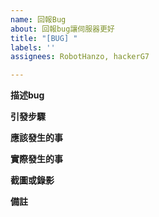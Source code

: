 ```yaml
---
name: 回報Bug
about: 回報bug讓伺服器更好
title: "[BUG] "
labels: ''
assignees: RobotHanzo, hackerG7

---
```


**描述bug**

**引發步驟**

**應該發生的事**

**實際發生的事**

**截圖或錄影**

**備註**
